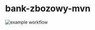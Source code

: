# bank-zbozowy-mvn
![example workflow](https://github.com/Narrovv/bank-zbozowy-mvn/actions/workflows/plik/badge.svg)

